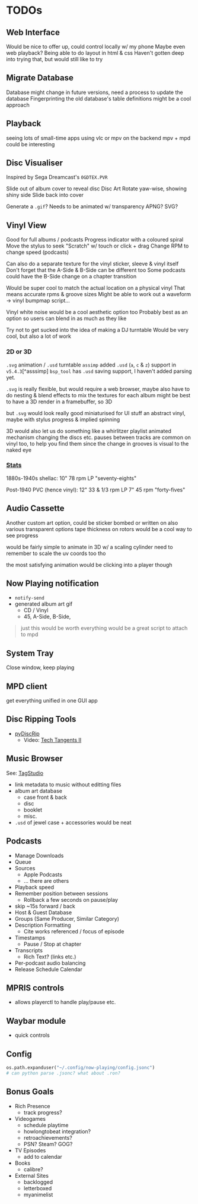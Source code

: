 # TODOs

## Web Interface
Would be nice to offer up, could control locally w/ my phone
Maybe even web playback?
Being able to do layout in html & css
Haven't gotten deep into trying that, but would still like to try

## Migrate Database
Database might change in future versions, need a process to update the database
Fingerprinting the old database's table definitions might be a cool approach


## Playback
seeing lots of small-time apps using vlc or mpv on the backend
mpv + mpd could be interesting


## Disc Visualiser
Inspired by Sega Dreamcast's `0GDTEX.PVR`

Slide out of album cover to reveal disc
Disc Art
Rotate yaw-wise, showing shiny side
Slide back into cover

Generate a `.gif`?
Needs to be animated w/ transparency
APNG? SVG?


## Vinyl View
Good for full albums / podcasts
Progress indicator with a coloured spiral
Move the stylus to seek
"Scratch" w/ touch or click + drag
Change RPM to change speed (podcasts)

Can also do a separate texture for the vinyl sticker, sleeve & vinyl itself
Don't forget that the A-Side & B-Side can be different too
Some podcasts could have the B-Side change on a chapter transition

Would be super cool to match the actual location on a physical vinyl
That means accurate rpms & groove sizes
Might be able to work out a waveform -> vinyl bumpmap script...

Vinyl white noise would be a cool aesthetic option too
Probably best as an option so users can blend in as much as they like

Try not to get sucked into the idea of making a DJ turntable
Would be very cool, but also a lot of work

### 2D or 3D
`.svg` animation / `.usd` turntable
`assimp` added `.usd` (`a`, `c` & `z`) support in `v5.4.3`[^asssimp]
`bsp_tool` has `.usd` saving support, I haven't added parsing yet.

`.svg` is really flexible, but would require a web browser, maybe
also have to do nesting & blend effects to mix the textures for each album
might be best to have a 3D render in a framebuffer, so 3D

but `.svg` would look really good miniaturised for UI stuff
an abstract vinyl, maybe with stylus progress & implied spinning

3D would also let us do something like a whirlitzer playlist
animated mechanism changing the discs etc.
pauses between tracks are common on vinyl too, to help you find them
since the change in grooves is visual to the naked eye

### [Stats](https://en.wikipedia.org/wiki/Phonograph_record)
1880s-1940s shellac:
10" 78 rpm LP "seventy-eights"

Post-1940 PVC (hence vinyl):
12" 33 & 1/3 rpm LP
7" 45 rpm "forty-fives"


## Audio Cassette
Another custom art option, could be sticker bombed or written on
also various transparent options
tape thickness on rotors would be a cool way to see progress

would be fairly simple to animate in 3D w/ a scaling cylinder
need to remember to scale the uv coords too tho

the most satisfying animation would be clicking into a player though


## Now Playing notification
 * `notify-send`
 * generated album art gif
   - CD / Vinyl
   - 45, A-Side, B-Side, 

> just this would be worth everything
> would be a great script to attach to mpd


## System Tray
Close window, keep playing


## MPD client
get everything unified in one GUI app


## Disc Ripping Tools
 * [pyDiscRip](https://github.com/AkBKukU/pyDiscRip)
   - Video: [Tech Tangents II](https://www.youtube.com/watch?v=k2EAW-EAZek)


## Music Browser
See: [TagStudio](https://github.com/TagStudioDev/TagStudio)

 * link metadata to music without editting files
 * album art database
   - case front & back
   - disc
   - booklet
   - misc.
 * `.usd` of jewel case + accessories would be neat


## Podcasts
 * Manage Downloads
 * Queue
 * Sources
   - Apple Podcasts
   - ... there are others
 * Playback speed
 * Remember position between sessions
   - Rollback a few seconds on pause/play
 * skip ~15s forward / back
 * Host & Guest Database
 * Groups (Same Producer, Similar Category)
 * Description Formatting
   - Cite works referenced / focus of episode
 * Timestamps
   - Pause / Stop at chapter
 * Transcripts
   - Rich Text? (links etc.)
 * Per-podcast audio balancing
 * Release Schedule Calendar


## MPRIS controls
 * allows playerctl to handle play/pause etc.


## Waybar module
 * quick controls


## Config
```python
os.path.expanduser("~/.config/now-playing/config.jsonc")
# can python parse .jsonc? what about .ron?
```


## Bonus Goals
 * Rich Presence
   - track progress?
 * Videogames
   - schedule playtime
   - howlongtobeat integration?
   - retroachievements?
   - PSN? Steam? GOG?
 * TV Episodes
   - add to calendar
 * Books
   - calibre?
 * External Sites
   - backlogged
   - letterboxed
   - myanimelist


[^assimp]: assimp on GitHub: [Integrate "tinyusdz" project](https://github.com/assimp/assimp/pull/5628)
